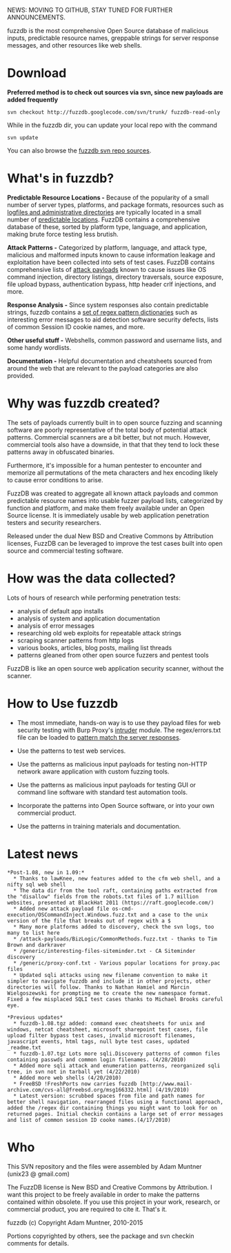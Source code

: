 NEWS: MOVING TO GITHUB, STAY TUNED FOR FURTHER ANNOUNCEMENTS.


fuzzdb is the most comprehensive Open Source database of malicious inputs, predictable resource names, greppable strings for server response messages, and other resources like web shells.

# Download #

**Preferred method is to check out sources via svn, since new payloads are added frequently**
```
svn checkout http://fuzzdb.googlecode.com/svn/trunk/ fuzzdb-read-only
```

While in the fuzzdb dir, you can update your local repo with the command
```
svn update
```

You can also browse the [fuzzdb svn repo sources](http://code.google.com/p/fuzzdb/source/browse/#svn/trunk).


# What's in fuzzdb? #

**Predictable Resource Locations -**
Because of the popularity of a small number of server types, platforms, and package formats, resources such as [logfiles and administrative directories](http://www.owasp.org/index.php/Forced_browsing) are typically located in a small number of [predictable locations](http://projects.webappsec.org/Predictable-Resource-Location).
FuzzDB contains a comprehensive database of these, sorted by platform type, language, and application, making brute force testing less brutish.

**Attack Patterns -**
Categorized by platform, language, and attack type, malicious and malformed inputs known to cause information leakage and exploitation have been collected into sets of test cases.
FuzzDB contains comprehensive lists of [attack payloads](http://code.google.com/p/fuzzdb/source/browse/#svn/trunk/attack-payloads) known to cause issues like OS command injection, directory listings, directory traversals, source exposure, file upload bypass, authentication bypass, http header crlf injections, and more.

**Response Analysis -**
Since system responses also contain predictable strings, fuzzdb contains a [set of regex pattern dictionaries](http://code.google.com/p/fuzzdb/wiki/regexerrors) such as interesting error messages to aid detection software security defects, lists of common Session ID cookie names, and more.

**Other useful stuff -**
Webshells, common password and username lists, and some handy wordlists.

**Documentation -**
Helpful documentation and cheatsheets sourced from around the web that are relevant to the payload categories are also provided.

# Why was fuzzdb created? #

The sets of payloads currently built in to open source fuzzing and scanning software are poorly representative of the total body of potential attack patterns. Commercial scanners are a bit better, but not much. However, commercial tools also have a downside, in that that they tend to lock these patterns away in obfuscated binaries.

Furthermore, it's impossible for a human pentester to encounter and memorize all permutations of the meta characters and hex encoding likely to cause error conditions to arise.

FuzzDB was created to aggregate all known attack payloads and common predictable resource names into usable fuzzer payload lists, categorized by function and platform, and make them freely available under an Open Source license. It is immediately usable by web application penetration testers and security researchers.

Released under the dual New BSD and Creative Commons by Attribution licenses, FuzzDB can be leveraged to improve the test cases built into open source and commercial testing software.

# How was the data collected? #

Lots of hours of research while performing penetration tests:
  * analysis of default app installs
  * analysis of system and application documentation
  * analysis of error messages
  * researching old web exploits for repeatable attack strings
  * scraping scanner patterns from  http logs
  * various books, articles, blog posts, mailing list threads
  * patterns gleaned from other open source fuzzers and pentest tools

FuzzDB is like an open source web application security scanner, without the scanner.

# How to Use fuzzdb #

  * The most immediate, hands-on way is to use they payload files for web security testing with Burp Proxy's [intruder](http://portswigger.net/intruder/) module. The regex/errors.txt file can be loaded to [pattern match the server responses](http://code.google.com/p/fuzzdb/wiki/regexerrors).

  * Use the patterns to test web services.

  * Use the patterns as malicious input payloads for testing non-HTTP network aware application with custom fuzzing tools.

  * Use the patterns as malicious input payloads for testing GUI or command line software with standard test automation tools.

  * Incorporate the patterns into Open Source software, or into your own commercial product.

  * Use the patterns in training materials and documentation.

# Latest news #

```
*Post-1.08, new in 1.09:*
  * Thanks to lawKnee, new features added to the cfm web shell, and a nifty sql web shell
  * The data dir from the tool raft, containing paths extracted from the "disallow" fields from the robots.txt files of 1.7 million websites, presented at BlackHat 2011 (https://raft.googlecode.com/)
  * Added new attack payload file os-cmd-execution/OSCommandInject.Windows.fuzz.txt and a case to the unix version of the file that breaks out of regex with a $
  * Many more platforms added to discovery, check the svn logs, too many to list here
  * /attack-payloads/BizLogic/CommonMethods.fuzz.txt - thanks to Tim Brown and darkraver
  * /generic/interesting-files-siteminder.txt - CA Siteminder discovery
  * /generic/proxy-conf.txt - Various popular locations for proxy.pac files
  * Updated sqli attacks using new filename convention to make it simpler to navigate fuzzdb and include it in other projects, other directories will follow. Thanks to Nathan Hamiel and Marcin Wielgoszewski for prompting me to create the new namespace format. Fixed a few misplaced SQLI test cases thanks to Michael Brooks careful eye.

*Previous updates*
  * fuzzdb-1.08.tgz added: command exec cheatsheets for unix and windows, netcat cheatsheet, microsoft sharepoint test cases, file upload filter bypass test cases, invalid microsoft filenames, javascript events, html tags, null byte test cases, updated _readme.txt
  * fuzzdb-1.07.tgz Lots more sqli.Discovery patterns of common files containing passwds and common login filenames. (4/28/2010)
  * Added more sqli attack and enumeration patterns, reorganized sqli tree, in svn not in tarball yet (4/22/2010)
  * Added more web shells (4/20/2010)
  * FreeBSD !FreshPorts now carries fuzzdb [http://www.mail-archive.com/cvs-all@freebsd.org/msg166332.html] (4/19/2010)
  * Latest version: scrubbed spaces from file and path names for better shell navigation, rearranged files using a functional approach, added the /regex dir containing things you might want to look for on returned pages. Initial checkin contains a large set of error messages and list of common session ID cooke names.(4/17/2010)
```

# Who #

This SVN repository and the files were assembled by Adam Muntner (unix23 @ gmail.com)

The FuzzDB license is New BSD and Creative Commons by Attribution. I want this project to be freely available in order to make the patterns contained within obsolete. If you use this project in your work, research, or commercial product, you are required to cite it. That's it.

fuzzdb (c) Copyright Adam Muntner, 2010-2015

Portions copyrighted by others, see the package  and svn checkin comments for details.